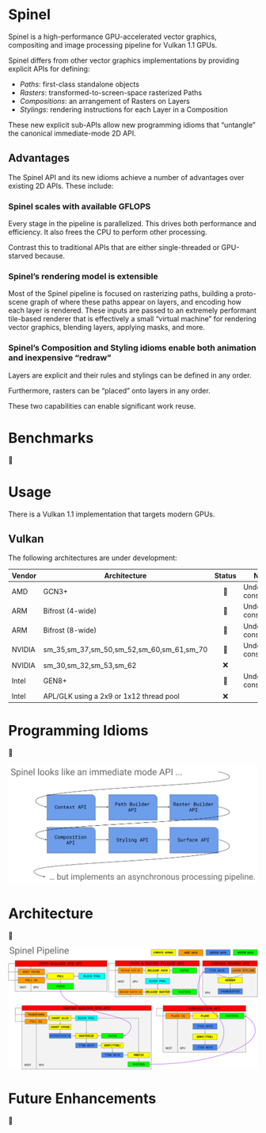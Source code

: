 
# Spinel

Spinel is a high-performance GPU-accelerated vector graphics,
compositing and image processing pipeline for Vulkan 1.1 GPUs.

Spinel differs from other vector graphics implementations by providing
explicit APIs for defining:

* _Paths_: first-class standalone objects
* _Rasters_: transformed-to-screen-space rasterized Paths
* _Compositions_: an arrangement of Rasters on Layers
* _Stylings_: rendering instructions for each Layer in a Composition

These new explicit sub-APIs allow new programming idioms that
“untangle” the canonical immediate-mode 2D API.

## Advantages

The Spinel API and its new idioms achieve a number of advantages over
existing 2D APIs.  These include:

### Spinel scales with available GFLOPS

Every stage in the pipeline is parallelized.  This drives both
performance and efficiency.  It also frees the CPU to perform other
processing.

Contrast this to traditional APIs that are either single-threaded or
GPU-starved because.

### Spinel’s rendering model is extensible

Most of the Spinel pipeline is focused on rasterizing paths, building
a proto-scene graph of where these paths appear on layers, and
encoding how each layer is rendered.  These inputs are passed to an
extremely performant tile-based renderer that is effectively a small
“virtual machine” for rendering vector graphics, blending layers,
applying masks, and more.

### Spinel’s Composition and Styling idioms enable both animation and inexpensive “redraw”

Layers are explicit and their rules and stylings can be defined in any order.

Furthermore, rasters can be “placed” onto layers in any order.

These two capabilities can enable significant work reuse.

# Benchmarks

:construction:

# Usage

There is a Vulkan 1.1 implementation that targets modern GPUs.

## Vulkan

The following architectures are under development:

Vendor | Architecture                              | Status         | Notes
-------|-------------------------------------------|:--------------:|------
AMD    | GCN3+                                     | :construction: | Under construction
ARM    | Bifrost (4-wide)                          | :construction: | Under construction
ARM    | Bifrost (8-wide)                          | :construction: | Under construction
NVIDIA | sm_35,sm_37,sm_50,sm_52,sm_60,sm_61,sm_70 | :construction: | Under construction
NVIDIA | sm_30,sm_32,sm_53,sm_62                   | :x:            |
Intel  | GEN8+                                     | :construction: | Under construction
Intel  | APL/GLK using a 2x9 or 1x12 thread pool   | :x:            |

# Programming Idioms

:construction:

![](images/spinel_api.svg)

# Architecture

:construction:

![](images/spinel_pipeline.svg)

# Future Enhancements

:construction:
